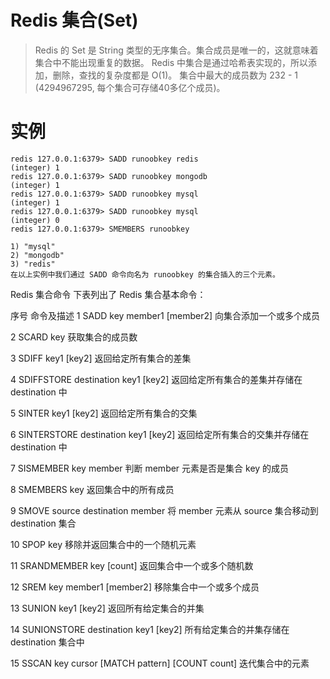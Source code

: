 # Redis 集合(Set)
> Redis 的 Set 是 String 类型的无序集合。集合成员是唯一的，这就意味着集合中不能出现重复的数据。
Redis 中集合是通过哈希表实现的，所以添加，删除，查找的复杂度都是 O(1)。
集合中最大的成员数为 232 - 1 (4294967295, 每个集合可存储40多亿个成员)。

# 实例
```
redis 127.0.0.1:6379> SADD runoobkey redis
(integer) 1
redis 127.0.0.1:6379> SADD runoobkey mongodb
(integer) 1
redis 127.0.0.1:6379> SADD runoobkey mysql
(integer) 1
redis 127.0.0.1:6379> SADD runoobkey mysql
(integer) 0
redis 127.0.0.1:6379> SMEMBERS runoobkey

1) "mysql"
2) "mongodb"
3) "redis"
在以上实例中我们通过 SADD 命令向名为 runoobkey 的集合插入的三个元素。
```
Redis 集合命令
下表列出了 Redis 集合基本命令：

序号	命令及描述
1	SADD key member1 [member2] 
向集合添加一个或多个成员


2	SCARD key 
获取集合的成员数


3	SDIFF key1 [key2] 
返回给定所有集合的差集


4	SDIFFSTORE destination key1 [key2] 
返回给定所有集合的差集并存储在 destination 中


5	SINTER key1 [key2] 
返回给定所有集合的交集


6	SINTERSTORE destination key1 [key2] 
返回给定所有集合的交集并存储在 destination 中


7	SISMEMBER key member 
判断 member 元素是否是集合 key 的成员


8	SMEMBERS key 
返回集合中的所有成员


9	SMOVE source destination member 
将 member 元素从 source 集合移动到 destination 集合


10	SPOP key 
移除并返回集合中的一个随机元素


11	SRANDMEMBER key [count] 
返回集合中一个或多个随机数


12	SREM key member1 [member2] 
移除集合中一个或多个成员


13	SUNION key1 [key2] 
返回所有给定集合的并集


14	SUNIONSTORE destination key1 [key2] 
所有给定集合的并集存储在 destination 集合中


15	SSCAN key cursor [MATCH pattern] [COUNT count] 
迭代集合中的元素
